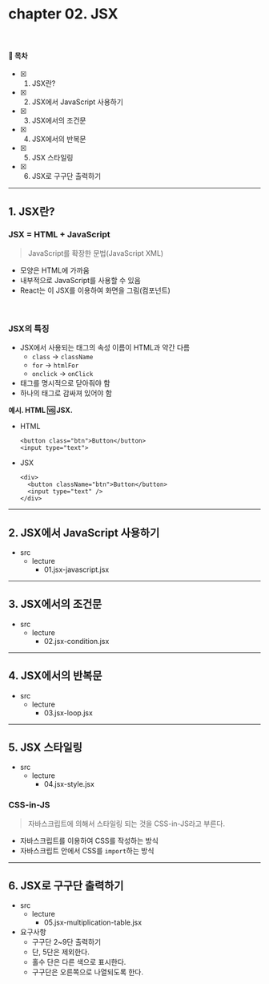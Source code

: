 # chapter 02. JSX

<br>

#### 🌱 목차

- [x] 1.  JSX란?
- [x] 2.  JSX에서 JavaScript 사용하기
- [x] 3.  JSX에서의 조건문
- [x] 4.  JSX에서의 반복문
- [x] 5.  JSX 스타일링
- [x] 6.  JSX로 구구단 출력하기

---

## 1. JSX란?

### JSX = HTML + JavaScript

> JavaScript를 확장한 문법(JavaScript XML)

- 모양은 HTML에 가까움
- 내부적으로 JavaScript를 사용할 수 있음
- React는 이 JSX를 이용하여 화면을 그림(컴포넌트)

<br>

### JSX의 특징

- JSX에서 사용되는 태그의 속성 이름이 HTML과 약간 다름
  - `class` → `className`
  - `for` → `htmlFor`
  - `onclick` → `onClick`
- 태그를 명시적으로 닫아줘야 함
- 하나의 태그로 감싸져 있어야 함

**예시. HTML 🆚 JSX.**

- HTML
  ```
  <button class="btn">Button</button>
  <input type="text">
  ```
- JSX
  ```
  <div>
    <button className="btn">Button</button>
    <input type="text" />
  </div>
  ```

---

## 2. JSX에서 JavaScript 사용하기

- src
  - lecture
    - 01.jsx-javascript.jsx

---

## 3. JSX에서의 조건문

- src
  - lecture
    - 02.jsx-condition.jsx

---

## 4. JSX에서의 반복문

- src
  - lecture
    - 03.jsx-loop.jsx

---

## 5. JSX 스타일링

- src
  - lecture
    - 04.jsx-style.jsx

### CSS-in-JS

> 자바스크립트에 의해서 스타일링 되는 것을 CSS-in-JS라고 부른다.

- 자바스크립트를 이용하여 CSS를 작성하는 방식
- 자바스크립트 안에서 CSS를 `import`하는 방식

---

## 6. JSX로 구구단 출력하기

- src
  - lecture
    - 05.jsx-multiplication-table.jsx
- 요구사항
  - 구구단 2~9단 출력하기
  - 단, 5단은 제외한다.
  - 홀수 단은 다른 색으로 표시한다.
  - 구구단은 오른쪽으로 나열되도록 한다.
